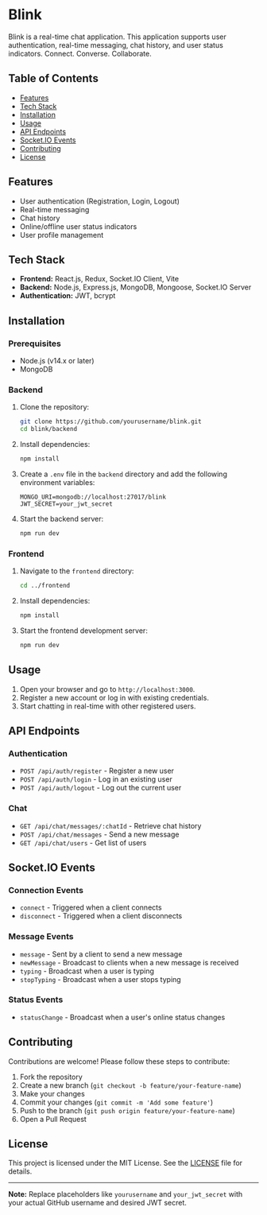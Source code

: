 # Blink

Blink is a real-time chat application. This application supports user authentication, real-time messaging, chat history, and user status indicators. Connect. Converse. Collaborate.

## Table of Contents

- [Features](#features)
- [Tech Stack](#tech-stack)
- [Installation](#installation)
- [Usage](#usage)
- [API Endpoints](#api-endpoints)
- [Socket.IO Events](#socketio-events)
- [Contributing](#contributing)
- [License](#license)

## Features

- User authentication (Registration, Login, Logout)
- Real-time messaging
- Chat history
- Online/offline user status indicators
- User profile management

## Tech Stack

- **Frontend:** React.js, Redux, Socket.IO Client, Vite
- **Backend:** Node.js, Express.js, MongoDB, Mongoose, Socket.IO Server
- **Authentication:** JWT, bcrypt

## Installation

### Prerequisites

- Node.js (v14.x or later)
- MongoDB

### Backend

1. Clone the repository:

   ```bash
   git clone https://github.com/yourusername/blink.git
   cd blink/backend
   ```

2. Install dependencies:

   ```bash
   npm install
   ```

3. Create a `.env` file in the `backend` directory and add the following environment variables:

   ```
   MONGO_URI=mongodb://localhost:27017/blink
   JWT_SECRET=your_jwt_secret
   ```

4. Start the backend server:
   ```bash
   npm run dev
   ```

### Frontend

1. Navigate to the `frontend` directory:

   ```bash
   cd ../frontend
   ```

2. Install dependencies:

   ```bash
   npm install
   ```

3. Start the frontend development server:
   ```bash
   npm run dev
   ```

## Usage

1. Open your browser and go to `http://localhost:3000`.
2. Register a new account or log in with existing credentials.
3. Start chatting in real-time with other registered users.

## API Endpoints

### Authentication

- `POST /api/auth/register` - Register a new user
- `POST /api/auth/login` - Log in an existing user
- `POST /api/auth/logout` - Log out the current user

### Chat

- `GET /api/chat/messages/:chatId` - Retrieve chat history
- `POST /api/chat/messages` - Send a new message
- `GET /api/chat/users` - Get list of users

## Socket.IO Events

### Connection Events

- `connect` - Triggered when a client connects
- `disconnect` - Triggered when a client disconnects

### Message Events

- `message` - Sent by a client to send a new message
- `newMessage` - Broadcast to clients when a new message is received
- `typing` - Broadcast when a user is typing
- `stopTyping` - Broadcast when a user stops typing

### Status Events

- `statusChange` - Broadcast when a user's online status changes

## Contributing

Contributions are welcome! Please follow these steps to contribute:

1. Fork the repository
2. Create a new branch (`git checkout -b feature/your-feature-name`)
3. Make your changes
4. Commit your changes (`git commit -m 'Add some feature'`)
5. Push to the branch (`git push origin feature/your-feature-name`)
6. Open a Pull Request

## License

This project is licensed under the MIT License. See the [LICENSE](LICENSE) file for details.

---

**Note:** Replace placeholders like `yourusername` and `your_jwt_secret` with your actual GitHub username and desired JWT secret.

```

```
